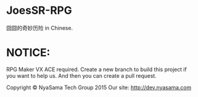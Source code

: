 # JoesSR-RPG
囧囧的奇妙历险 in Chinese.

# NOTICE:
RPG Maker VX ACE required.
Create a new branch to build this project if you want to help us.
And then you can create a pull request.

Copyright © NyaSama Tech Group 2015
Our site: http://dev.nyasama.com
